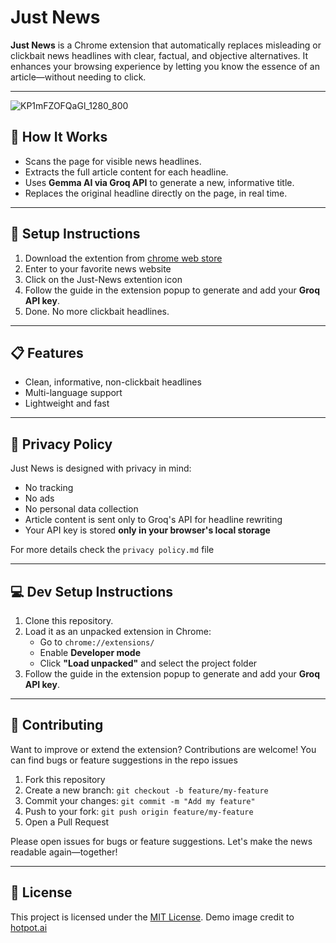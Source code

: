 # Just News

**Just News** is a Chrome extension that automatically replaces misleading or clickbait news headlines with clear, factual, and objective alternatives. It enhances your browsing experience by letting you know the essence of an article—without needing to click.

---
![KP1mFZOFQaGl_1280_800](https://github.com/user-attachments/assets/ae2a1c74-91b9-4a77-981f-262870f9729a)

## 🧠 How It Works

- Scans the page for visible news headlines.
- Extracts the full article content for each headline.
- Uses **Gemma AI via Groq API** to generate a new, informative title.
- Replaces the original headline directly on the page, in real time.

---

## 🔑 Setup Instructions

1. Download the extention from [chrome web store](https://chromewebstore.google.com/detail/just-news/bjeicinigicmeicfnibabdfanajpigln)
2. Enter to your favorite news website
3. Click on the Just-News extention icon
4. Follow the guide in the extension popup to generate and add your **Groq API key**.
5. Done. No more clickbait headlines.

---

## 📋 Features

- Clean, informative, non-clickbait headlines
- Multi-language support
- Lightweight and fast

---

## 🔐 Privacy Policy

Just News is designed with privacy in mind:

- No tracking
- No ads
- No personal data collection
- Article content is sent only to Groq's API for headline rewriting
- Your API key is stored **only in your browser's local storage**

For more details check the `privacy policy.md` file

---

## 💻 Dev Setup Instructions

1. Clone this repository.
2. Load it as an unpacked extension in Chrome:
   - Go to `chrome://extensions/`
   - Enable **Developer mode**
   - Click **"Load unpacked"** and select the project folder
3. Follow the guide in the extension popup to generate and add your **Groq API key**.

---
## 🤝 Contributing

Want to improve or extend the extension? Contributions are welcome!
You can find bugs or feature suggestions in the repo issues

1. Fork this repository
2. Create a new branch: `git checkout -b feature/my-feature`
3. Commit your changes: `git commit -m "Add my feature"`
4. Push to your fork: `git push origin feature/my-feature`
5. Open a Pull Request

Please open issues for bugs or feature suggestions. Let's make the news readable again—together!

---

## 📄 License

This project is licensed under the [MIT License](LICENSE).
Demo image credit to [hotpot.ai](https://hotpot.ai/templates/chrome-promotional-marquee) 
